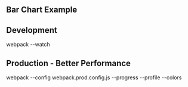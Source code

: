 ##  Bar Chart Example ##

## Development ##
webpack --watch


## Production - Better Performance ##
webpack --config webpack.prod.config.js --progress --profile --colors